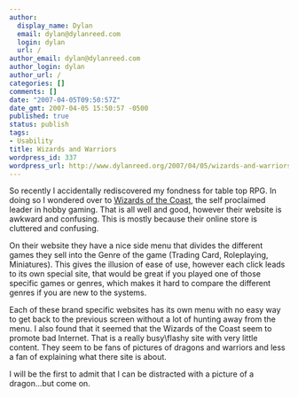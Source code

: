 ```yaml
---
author:
  display_name: Dylan
  email: dylan@dylanreed.com
  login: dylan
  url: /
author_email: dylan@dylanreed.com
author_login: dylan
author_url: /
categories: []
comments: []
date: "2007-04-05T09:50:57Z"
date_gmt: 2007-04-05 15:50:57 -0500
published: true
status: publish
tags:
- Usability
title: Wizards and Warriors
wordpress_id: 337
wordpress_url: http://www.dylanreed.org/2007/04/05/wizards-and-warriors/
---
```


So recently I accidentally rediscovered my fondness for table top RPG. In doing so I wondered over to [Wizards of the Coast][1], the self proclaimed leader in hobby gaming. That is all well and good, however their website is awkward and confusing. This is mostly because their online store is cluttered and confusing.

   [1]: http://www.wizards.com

On their website they have a nice side menu that divides the different games they sell into the Genre of the game (Trading Card, Roleplaying, Miniatures). This gives the illusion of ease of use, however each click leads to its own special site, that would be great if you played one of those specific games or genres, which makes it hard to compare the different genres if you are new to the systems.

Each of these brand specific websites has its own menu with no easy way to get back to the previous screen without a lot of hunting away from the menu. I also found that it seemed that the Wizards of the Coast seem to promote bad Internet. That is a really busy\flashy site with very little content. They seem to be fans of pictures of dragons and warriors and less a fan of explaining what there site is about.

I will be the first to admit that I can be distracted with a picture of a dragon...but come on.
